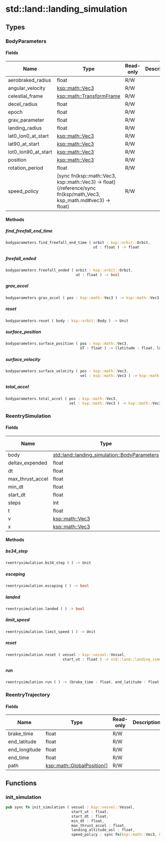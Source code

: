 # std::land::landing_simulation



## Types


### BodyParameters



#### Fields

Name | Type | Read-only | Description
--- | --- | --- | ---
aerobraked_radius | float | R/W | 
angular_velocity | [ksp::math::Vec3](/reference/ksp/math.md#vec3) | R/W | 
celestial_frame | [ksp::math::TransformFrame](/reference/ksp/math.md#transformframe) | R/W | 
decel_radius | float | R/W | 
epoch | float | R/W | 
grav_parameter | float | R/W | 
landing_radius | float | R/W | 
lat0_lon0_at_start | [ksp::math::Vec3](/reference/ksp/math.md#vec3) | R/W | 
lat90_at_start | [ksp::math::Vec3](/reference/ksp/math.md#vec3) | R/W | 
lot0_lon90_at_start | [ksp::math::Vec3](/reference/ksp/math.md#vec3) | R/W | 
position | [ksp::math::Vec3](/reference/ksp/math.md#vec3) | R/W | 
rotation_period | float | R/W | 
speed_policy | [sync fn(ksp::math::Vec3, ksp::math::Vec3) -> float](/reference/sync fn(ksp/math_Vec3, ksp_math.md#vec3) -> float) | R/W | 

#### Methods

##### find_freefall_end_time

```rust
bodyparameters.find_freefall_end_time ( orbit : ksp::orbit::Orbit,
                                        ut : float ) -> float
```



##### freefall_ended

```rust
bodyparameters.freefall_ended ( orbit : ksp::orbit::Orbit,
                                ut : float ) -> bool
```



##### grav_accel

```rust
bodyparameters.grav_accel ( pos : ksp::math::Vec3 ) -> ksp::math::Vec3
```



##### reset

```rust
bodyparameters.reset ( body : ksp::orbit::Body ) -> Unit
```



##### surface_position

```rust
bodyparameters.surface_position ( pos : ksp::math::Vec3,
                                  UT : float ) -> (latitude : float, longitude : float)
```



##### surface_velocity

```rust
bodyparameters.surface_velocity ( pos : ksp::math::Vec3,
                                  vel : ksp::math::Vec3 ) -> ksp::math::Vec3
```



##### total_accel

```rust
bodyparameters.total_accel ( pos : ksp::math::Vec3,
                             vel : ksp::math::Vec3 ) -> ksp::math::Vec3
```



### ReentrySimulation



#### Fields

Name | Type | Read-only | Description
--- | --- | --- | ---
body | [std::land::landing_simulation::BodyParameters](/reference/std/land_landing_simulation.md#bodyparameters) | R/W | 
deltav_expended | float | R/W | 
dt | float | R/W | 
max_thrust_accel | float | R/W | 
min_dt | float | R/W | 
start_dt | float | R/W | 
steps | int | R/W | 
t | float | R/W | 
v | [ksp::math::Vec3](/reference/ksp/math.md#vec3) | R/W | 
x | [ksp::math::Vec3](/reference/ksp/math.md#vec3) | R/W | 

#### Methods

##### bs34_step

```rust
reentrysimulation.bs34_step ( ) -> Unit
```



##### escaping

```rust
reentrysimulation.escaping ( ) -> bool
```



##### landed

```rust
reentrysimulation.landed ( ) -> bool
```



##### limit_speed

```rust
reentrysimulation.limit_speed ( ) -> Unit
```



##### reset

```rust
reentrysimulation.reset ( vessel : ksp::vessel::Vessel,
                          start_ut : float ) -> std::land::landing_simulation::ReentrySimulation
```



##### run

```rust
reentrysimulation.run ( ) -> (brake_time : float, end_latitude : float, end_longitude : float, end_time : float, path : ksp::math::GlobalPosition[])
```



### ReentryTrajectory



#### Fields

Name | Type | Read-only | Description
--- | --- | --- | ---
brake_time | float | R/W | 
end_latitude | float | R/W | 
end_longitude | float | R/W | 
end_time | float | R/W | 
path | [ksp::math::GlobalPosition](/reference/ksp/math.md#globalposition)[] | R/W | 

## Functions


### init_simulation

```rust
pub sync fn init_simulation ( vessel : ksp::vessel::Vessel,
                              start_ut : float,
                              start_dt : float,
                              min_dt : float,
                              max_thrust_accel : float,
                              landing_altitude_asl : float,
                              speed_policy : sync fn(ksp::math::Vec3, ksp::math::Vec3) -> float ) -> std::land::landing_simulation::ReentrySimulation
```


